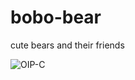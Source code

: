 # bobo-bear
cute bears and their friends

![OIP-C](https://user-images.githubusercontent.com/77377414/143564812-ca5df71d-a580-4d50-a788-d308a8f6daeb.jpeg)
